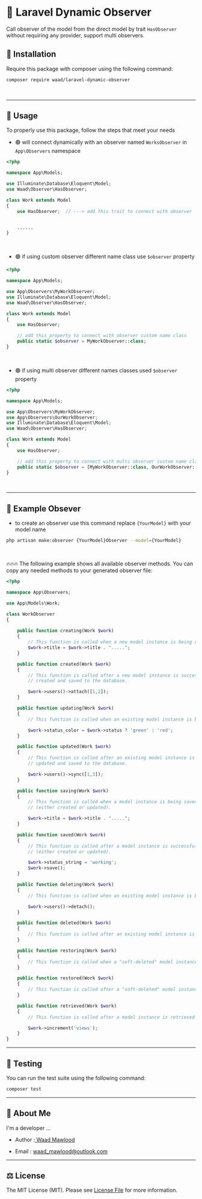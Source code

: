 
# 🎀 Laravel Dynamic Observer 

Call observer of the model from the direct model by trait `HasObserver` without requiring any provider, support multi observers.

## 💼 Installation
Require this package with composer using the following command:

```bash
composer require waad/laravel-dynamic-observer
```


&nbsp;
___

## 💯 Usage

To properly use this package, follow the steps that meet your needs

- 🟢 will connect dynamically with an observer named `WorksObserver` in `App\Observers` namespace 

```php
<?php

namespace App\Models;

use Illuminate\Database\Eloquent\Model;
use Waad\Observer\HasObserver;

class Work extends Model
{
    use HasObserver;  // ---> add this trait to connect with observer


    ......
}
```

&nbsp;

- 🟢 if using custom observer different name class use `$observer` property

```php
<?php

namespace App\Models;

use App\Observers\MyWorkObserver;
use Illuminate\Database\Eloquent\Model;
use Waad\Observer\HasObserver;

class Work extends Model
{
    use HasObserver;

    // add this property to connect with observer custom name class
    public static $observer = MyWorkObserver::class;
}
```

&nbsp;

- 🟢 if using multi observer different names classes used `$observer` property

```php
<?php

namespace App\Models;

use App\Observers\MyWorkObserver;
use App\Observers\OurWorkObserver;
use Illuminate\Database\Eloquent\Model;
use Waad\Observer\HasObserver;

class Work extends Model
{
    use HasObserver;

    // add this property to connect with multi observer custom name class
    public static $observer = [MyWorkObserver::class, OurWorkObserver::class];
}
```

&nbsp;
___

## 🍔 Example Obsever

- to create an observer use this command replace `{YourModel}` with your model name
```bash
php artisan make:observer {YourModel}Observer --model={YourModel}
```

&nbsp;
&nbsp;

🔥🔥🔥 The following example shows all available observer methods. You can copy any needed methods to your generated observer file:
```php
<?php

namespace App\Observers;

use App\Models\Work;

class WorkObserver
{
    
    public function creating(Work $work)
    {
        // This function is called when a new model instance is being created.
        $work->title = $work->title . ".....";
    }

    public function created(Work $work)
    {
        // This function is called after a new model instance is successfully 
        // created and saved to the database.

        $work->users()->attach([1,2]);
    }

    public function updating(Work $work)
    {
        // This function is called when an existing model instance is being updated.

        $work->status_color = $work->status ? 'green' : 'red';
    }

    public function updated(Work $work)
    {
        // This function is called after an existing model instance is successfully 
        // updated and saved to the database.

        $work->users()->sync([1,3]);
    }

    public function saving(Work $work)
    {
        // This function is called when a model instance is being saved
        // (either created or updated).

        $work->title = $work->title . ".....";
    }

    public function saved(Work $work)
    {
        // This function is called after a model instance is successfully saved 
        // (either created or updated).

        $work->status_string = 'working';
        $work->save();
    }

    public function deleting(Work $work)
    {
        // This function is called when an existing model instance is being deleted.

        $work->users()->detach();
    }

    public function deleted(Work $work)
    {
        // This function is called after an existing model instance is successfully deleted 
    }

    public function restoring(Work $work)
    {
        // This function is called when a "soft-deleted" model instance is being restored.
    }

    public function restored(Work $work)
    {
        // This function is called after a "soft-deleted" model instance is successfully restored.
    }

    public function retrieved(Work $work)
    {
        // This function is called after a model instance is retrieved from the database.

        $work->increment('views');
    }
}
```
___

## 🧪 Testing

You can run the test suite using the following command:

```bash
composer test
```
___

## 🚀 About Me
I'm a developer ...

- Author :[ Waad Mawlood](https://waad.netlify.app/)

- Email  : waad_mawlood@outlook.com

___

## ⚖️ License

The MIT License (MIT). Please see [License File](LICENSE) for more information.
